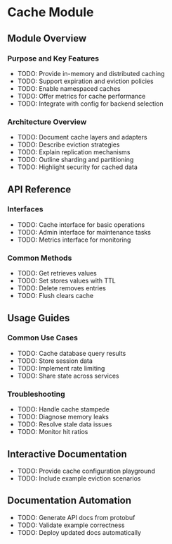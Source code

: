 <!-- file: docs/modules/cache/README.md -->
<!-- version: 1.0.0 -->
<!-- guid: 0a7e84f3-d258-4a7e-aa8a-291946041005 -->

# Cache Module

## Module Overview

### Purpose and Key Features
- TODO: Provide in-memory and distributed caching
- TODO: Support expiration and eviction policies
- TODO: Enable namespaced caches
- TODO: Offer metrics for cache performance
- TODO: Integrate with config for backend selection

### Architecture Overview
- TODO: Document cache layers and adapters
- TODO: Describe eviction strategies
- TODO: Explain replication mechanisms
- TODO: Outline sharding and partitioning
- TODO: Highlight security for cached data

## API Reference

### Interfaces
- TODO: Cache interface for basic operations
- TODO: Admin interface for maintenance tasks
- TODO: Metrics interface for monitoring

### Common Methods
- TODO: Get retrieves values
- TODO: Set stores values with TTL
- TODO: Delete removes entries
- TODO: Flush clears cache

## Usage Guides

### Common Use Cases
- TODO: Cache database query results
- TODO: Store session data
- TODO: Implement rate limiting
- TODO: Share state across services

### Troubleshooting
- TODO: Handle cache stampede
- TODO: Diagnose memory leaks
- TODO: Resolve stale data issues
- TODO: Monitor hit ratios

## Interactive Documentation
- TODO: Provide cache configuration playground
- TODO: Include example eviction scenarios

## Documentation Automation
- TODO: Generate API docs from protobuf
- TODO: Validate example correctness
- TODO: Deploy updated docs automatically